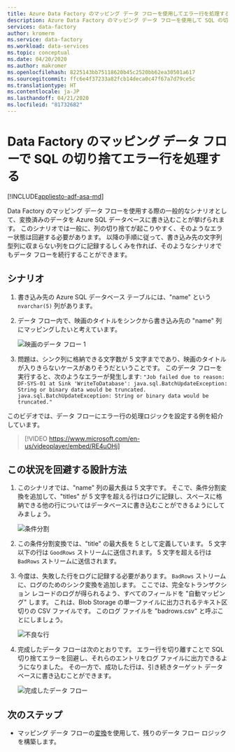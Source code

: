 ```yaml
---
title: Azure Data Factory のマッピング データ フローを使用してエラー行を処理する
description: Azure Data Factory のマッピング データ フローを使用して SQL の切り捨てエラーを処理する方法について説明します。
services: data-factory
author: kromerm
ms.service: data-factory
ms.workload: data-services
ms.topic: conceptual
ms.date: 04/20/2020
ms.author: makromer
ms.openlocfilehash: 8225143bb75118620b45c2520bb62ea30501a617
ms.sourcegitcommit: ffc6e4f37233a82fcb14deca0c47f67a7d79ce5c
ms.translationtype: HT
ms.contentlocale: ja-JP
ms.lasthandoff: 04/21/2020
ms.locfileid: "81732682"
---
```

# <a name="handle-sql-truncation-error-rows-in-data-factory-mapping-data-flows"></a>Data Factory のマッピング データ フローで SQL の切り捨てエラー行を処理する

[!INCLUDE[appliesto-adf-asa-md](includes/appliesto-adf-asa-md.md)]

Data Factory のマッピング データ フローを使用する際の一般的なシナリオとして、変換済みのデータを Azure SQL データベースに書き込むことが挙げられます。 このシナリオでは一般に、列の切り捨てが起こりやすく、そのようなエラー状態は回避する必要があります。 以降の手順に従って、書き込み先の文字列型列に収まらない列をログに記録するしくみを作れば、そのようなシナリオでもデータ フローを続行することができます。

## <a name="scenario"></a>シナリオ

1. 書き込み先の Azure SQL データベース テーブルには、"name" という ```nvarchar(5)``` 列があります。

2. データ フロー内で、映画のタイトルをシンクから書き込み先の "name" 列にマッピングしたいと考えています。

    ![映画のデータ フロー 1](media/data-flow/error4.png)
    
3. 問題は、シンク列に格納できる文字数が 5 文字までであり、映画のタイトルが入りきらないケースがありそうだということです。 このデータ フローを実行すると、次のようなエラーが発生します: ```"Job failed due to reason: DF-SYS-01 at Sink 'WriteToDatabase': java.sql.BatchUpdateException: String or binary data would be truncated. java.sql.BatchUpdateException: String or binary data would be truncated."```

このビデオでは、データ フローにエラー行の処理ロジックを設定する例を紹介しています。
> [!VIDEO https://www.microsoft.com/en-us/videoplayer/embed/RE4uOHj]

## <a name="how-to-design-around-this-condition"></a>この状況を回避する設計方法

1. このシナリオでは、"name" 列の最大長は 5 文字です。 そこで、条件分割変換を追加して、"titles" が 5 文字を超える行はログに記録し、スペースに格納できる他の行についてはデータベースに書き込むことができるようにしてみましょう。

    ![条件分割](media/data-flow/error1.png)

2. この条件分割変換では、"title" の最大長を 5 として定義しています。 5 文字以下の行は ```GoodRows``` ストリームに送信されます。 5 文字を超える行は ```BadRows``` ストリームに送信されます。

3. 今度は、失敗した行をログに記録する必要があります。 ```BadRows``` ストリームに、ログのためのシンク変換を追加します。 ここでは、完全なトランザクション レコードのログが得られるよう、すべてのフィールドを "自動マッピング" します。 これは、Blob Storage の単一ファイルに出力されるテキスト区切りの CSV ファイルです。 このログ ファイルを "badrows.csv" と呼ぶことにしましょう。

    ![不良な行](media/data-flow/error3.png)
    
4. 完成したデータ フローは次のとおりです。 エラー行を切り離すことで SQL 切り捨てエラーを回避し、それらのエントリをログ ファイルに出力できるようになりました。 その一方で、成功した行は、引き続きターゲット データベースに書き込むことができます。

    ![完成したデータ フロー](media/data-flow/error2.png)

## <a name="next-steps"></a>次のステップ

* マッピング データ フローの[変換](concepts-data-flow-overview.md)を使用して、残りのデータ フロー ロジックを構築します。
